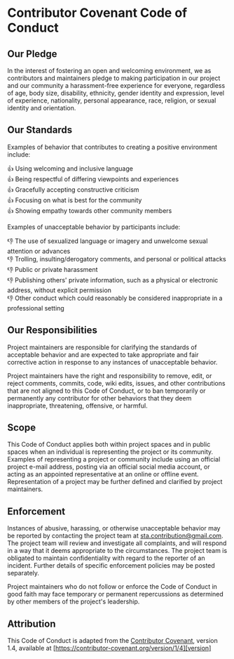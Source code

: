 Contributor Covenant Code of Conduct
================================================================================

Our Pledge
--------------------------------------------------------------------------------

In the interest of fostering an open and welcoming environment,
we as contributors and maintainers pledge to making participation
in our project and our community a harassment-free experience for
everyone, regardless of age, body size, disability, ethnicity,
gender identity and expression, level of experience, nationality,
personal appearance, race, religion, or sexual identity and orientation.

Our Standards
--------------------------------------------------------------------------------

Examples of behavior that contributes to creating a positive
environment include:

👍 Using welcoming and inclusive language  
👍 Being respectful of differing viewpoints and experiences  
👍 Gracefully accepting constructive criticism  
👍 Focusing on what is best for the community  
👍 Showing empathy towards other community members

Examples of unacceptable behavior by participants include:

👎 The use of sexualized language or imagery and unwelcome sexual attention or advances  
👎 Trolling, insulting/derogatory comments, and personal or political attacks  
👎 Public or private harassment  
👎 Publishing others' private information, such as a physical or electronic address, without explicit permission  
👎 Other conduct which could reasonably be considered inappropriate in a professional setting

Our Responsibilities
--------------------------------------------------------------------------------

Project maintainers are responsible for clarifying the standards
of acceptable behavior and are expected to take appropriate and
fair corrective action in response to any instances of unacceptable
behavior.

Project maintainers have the right and responsibility to remove,
edit, or reject comments, commits, code, wiki edits, issues, and
other contributions that are not aligned to this Code of Conduct,
or to ban temporarily or permanently any contributor for other
behaviors that they deem inappropriate, threatening, offensive,
or harmful.

Scope
--------------------------------------------------------------------------------

This Code of Conduct applies both within project spaces and in
public spaces when an individual is representing the project or
its community. Examples of representing a project or community
include using an official project e-mail address, posting via an
official social media account, or acting as an appointed
representative at an online or offline event. Representation of a
project may be further defined and clarified by project maintainers.

Enforcement
--------------------------------------------------------------------------------

Instances of abusive, harassing, or otherwise unacceptable behavior
may be reported by contacting the project team at <sta.contribution@gmail.com>.
The project team will review and investigate all complaints, and
will respond in a way that it deems appropriate to the circumstances.
The project team is obligated to maintain confidentiality with
regard to the reporter of an incident. Further details of specific
enforcement policies may be posted separately.

Project maintainers who do not follow or enforce the Code of Conduct
in good faith may face temporary or permanent repercussions as
determined by other members of the project's leadership.

Attribution
--------------------------------------------------------------------------------

This Code of Conduct is adapted from the [Contributor Covenant][homepage],
version 1.4, available at [https://contributor-covenant.org/version/1/4][version]

[homepage]: https://contributor-covenant.org
[version]: https://contributor-covenant.org/version/1/4/

